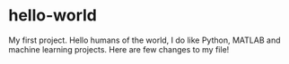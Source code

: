 # hello-world
My first project.
Hello humans of the world,
I do like Python, MATLAB and machine learning projects.
Here are few changes to my file!
